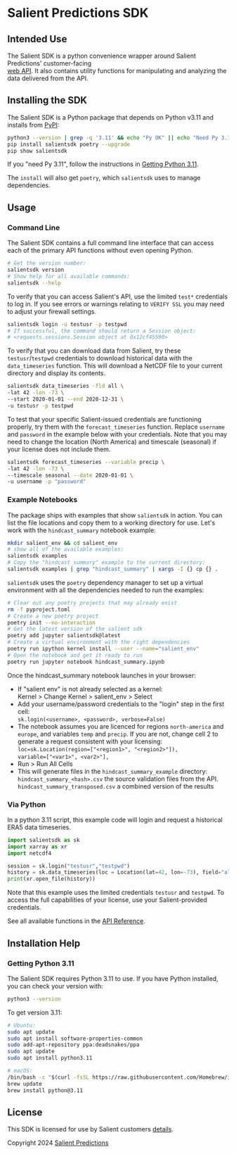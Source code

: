 # Salient Predictions SDK

## Intended Use

The Salient SDK is a python convenience wrapper around Salient Predictions' customer-facing  
[web API](https://api.salientpredictions.com/v2/documentation/api/). It also contains utility functions for manipulating and analyzing the data delivered from the API.

## Installing the SDK

The Salient SDK is a Python package that depends on Python v3.11 and installs from [PyPI](https://pypi.org/project/salientsdk):

```bash
python3 --version | grep -q '3.11' && echo "Py OK" || echo "Need Py 3.11"
pip install salientsdk poetry --upgrade
pip show salientsdk
```

If you "need Py 3.11", follow the instructions in [Getting Python 3.11](#getting-python-311).

The `install` will also get `poetry`, which `salientsdk` uses to manage dependencies.

## Usage

### Command Line

The Salient SDK contains a full command line interface that can access each of the primary
API functions without even opening Python.

```bash
# Get the version number:
salientsdk version
# Show help for all available commands:
salientsdk --help
```

To verify that you can access Salient's API, use the limited `test*` credentials to log in. If you see errors or warnings relating to `VERIFY SSL` you may need to adjust your firewall settings.

```bash
salientsdk login -u testusr -p testpwd
# If successful, the command should return a Session object:
# <requests.sessions.Session object at 0x12cf45590>
```

To verify that you can download data from Salient, try these `testusr`/`testpwd` credentials to download historical data with the `data_timeseries` function. This will download a NetCDF file to your current directory and display its contents.

```bash
salientsdk data_timeseries -fld all \
-lat 42 -lon -73 \
--start 2020-01-01 --end 2020-12-31 \
-u testusr -p testpwd
```

To test that your specific Salient-issued credentials are functioning properly, try them with the `forecast_timeseries` function. Replace `username` and `password` in the example below with your credentials. Note that you may need to change the location (North America) and timescale (seasonal) if your license does not include them.

```bash
salientsdk forecast_timeseries --variable precip \
-lat 42 -lon -73 \
--timescale seasonal --date 2020-01-01 \
-u username -p "password"
```

### Example Notebooks

The package ships with examples that show `salientsdk` in action. You can list the file locations and copy them to a working directory for use. Let's work with the `hindcast_summary` notebook example:

```bash
mkdir salient_env && cd salient_env
# show all of the available examples:
salientsdk examples
# Copy the "hindcast_summary" example to the current directory:
salientsdk examples | grep "hindcast_summary" | xargs -I {} cp {} .
```

`salientsdk` uses the `poetry` dependency manager to set up a virtual environment with all the dependencies needed to run the examples:

```bash
# Clear out any poetry projects that may already exist
rm -f pyproject.toml
# Create a new poetry project
poetry init --no-interaction
# Get the latest version of the salient sdk
poetry add jupyter salientsdk@latest
# Create a virtual environment with the right dependencies
poetry run ipython kernel install --user --name="salient_env"
# Open the notebook and get it ready to run
poetry run jupyter notebook hindcast_summary.ipynb
```

Once the hindcast_summary notebook launches in your browser:

- If "salient env" is not already selected as a kernel:<br>
  Kernel > Change Kernel > salient_env > Select
- Add your username/password credentials to the "login" step in the first cell:<br>
  `sk.login(<username>, <password>, verbose=False)`
- The notebook assumes you are licenced for regions `north-america` and `europe`, and variables `temp` and `precip`. If you are not, change cell 2 to generate a request consistent with your licensing:<br>
  `loc=sk.Location(region=["<region1>", "<region2>"]),`<br>
  `variable=["<var1>", <var2>"],`
- Run > Run All Cells
- This will generate files in the `hindcast_summary_example` directory:<br>
  `hindcast_summary_<hash>.csv` the source validation files from the API.<br>
  `hindcast_summary_transposed.csv` a combined version of the results

### Via Python

In a python 3.11 script, this example code will login and request a historical ERA5 data timeseries.

```python
import salientsdk as sk
import xarray as xr
import netcdf4

session = sk.login("testusr","testpwd")
history = sk.data_timeseries(loc = Location(lat=42, lon=-73), field="all", variable="temp", session=session)
print(xr.open_file(history))
```

Note that this example uses the limited credentials `testusr` and `testpwd`. To access the full capabilities of your license, use your Salient-provided credentials.

See all available functions in the [API Reference](api.md).

## Installation Help

### Getting Python 3.11

The Salient SDK requires Python 3.11 to use. If you have Python installed, you can check your version with:

```bash
python3 --version
```

To get version 3.11:

```bash
# Ubuntu:
sudo apt update
sudo apt install software-properties-common
sudo add-apt-repository ppa:deadsnakes/ppa
sudo apt update
sudo apt install python3.11
```

```bash
# macOS:
/bin/bash -c "$(curl -fsSL https://raw.githubusercontent.com/Homebrew/install/HEAD/install.sh)"
brew update
brew install python@3.11
```

## License

This SDK is licensed for use by Salient customers [details](https://salient-predictions.github.io/salientsdk/LICENSE/).

Copyright 2024 [Salient Predictions](https://www.salientpredictions.com/)
